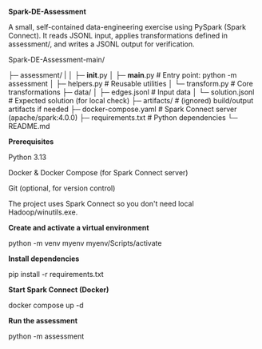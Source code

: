 **Spark-DE-Assessment**

A small, self-contained data-engineering exercise using PySpark (Spark Connect).
It reads JSONL input, applies transformations defined in assessment/, and writes a JSONL output for verification.

Spark-DE-Assessment-main/

├─ assessment/
|
│  ├─ __init__.py
│  ├─ __main__.py        # Entry point: python -m assessment
│  ├─ helpers.py         # Reusable utilities
│  └─ transform.py       # Core transformations
├─ data/
│  ├─ edges.jsonl        # Input data
│  └─ solution.jsonl     # Expected solution (for local check)
├─ artifacts/            # (ignored) build/output artifacts if needed
├─ docker-compose.yaml   # Spark Connect server (apache/spark:4.0.0)
├─ requirements.txt      # Python dependencies
└─ README.md

**Prerequisites**

Python 3.13

Docker & Docker Compose (for Spark Connect server)

Git (optional, for version control)

The project uses Spark Connect so you don't need local Hadoop/winutils.exe.

**Create and activate a virtual environment**

python -m venv myenv
myenv/Scripts/activate

**Install dependencies**

pip install -r requirements.txt

**Start Spark Connect (Docker)**

docker compose up -d

**Run the assessment**

python -m assessment

